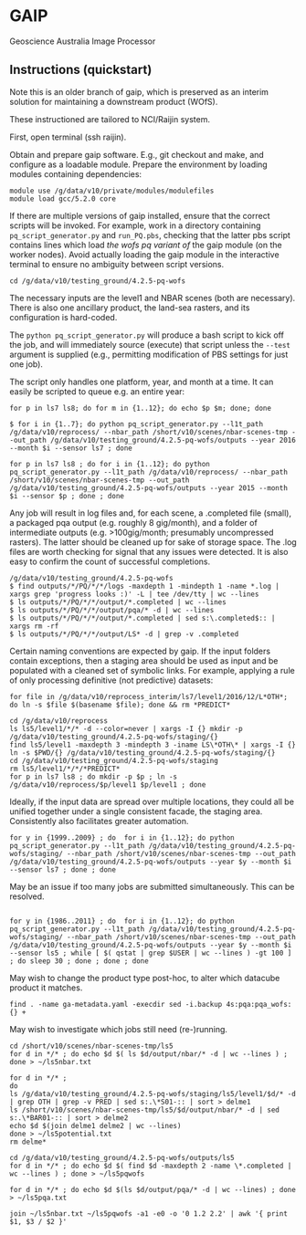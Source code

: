 # GAIP

Geoscience Australia Image Processor

## Instructions (quickstart)

Note this is an older branch of gaip, which is preserved as an interim solution for maintaining a downstream product (WOfS).

These instructioned are tailored to NCI/Raijin system.

First, open terminal (ssh raijin).

Obtain and prepare gaip software. E.g., git checkout and make, and configure as a loadable module. Prepare the environment by loading modules containing dependencies:

``` 
module use /g/data/v10/private/modules/modulefiles
module load gcc/5.2.0 core
```

If there are multiple versions of gaip installed, ensure that the correct scripts will be invoked. For example, work in a directory containing `pq_script_generator.py` and `run_PQ.pbs`, checking that the latter pbs script contains lines which load *the wofs pq variant of* the gaip module (on the worker nodes). Avoid actually loading the gaip module in the interactive terminal to ensure no ambiguity between script versions.

`cd /g/data/v10/testing_ground/4.2.5-pq-wofs`

The necessary inputs are the level1 and NBAR scenes (both are necessary). There is also one ancillary product, the land-sea rasters, and its configuration is hard-coded.

The `python pq_script_generator.py` will produce a bash script to kick off the job, and will immediately source (execute) that script unless the `--test` argument is supplied (e.g., permitting modification of PBS settings for just one job). 

The script only handles one platform, year, and month at a time. It can easily be scripted to queue e.g. an entire year:

`for p in ls7 ls8; do for m in {1..12}; do echo $p $m; done; done`

`$ for i in {1..7}; do python pq_script_generator.py --l1t_path /g/data/v10/reprocess/ --nbar_path /short/v10/scenes/nbar-scenes-tmp --out_path /g/data/v10/testing_ground/4.2.5-pq-wofs/outputs --year 2016 --month $i --sensor ls7 ; done`

`for p in ls7 ls8 ; do for i in {1..12}; do python pq_script_generator.py --l1t_path /g/data/v10/reprocess/ --nbar_path /short/v10/scenes/nbar-scenes-tmp --out_path /g/data/v10/testing_ground/4.2.5-pq-wofs/outputs --year 2015 --month $i --sensor $p ; done ; done`

Any job will result in log files and, for each scene, a .completed file (small), a packaged pqa output (e.g. roughly 8 gig/month), and a folder of intermediate outputs (e.g. >100gig/month; presumably uncompressed rasters). The latter should be cleaned up for sake of storage space. The .log files are worth checking for signal that any issues were detected. It is also easy to confirm the count of successful completions.

```
/g/data/v10/testing_ground/4.2.5-pq-wofs
$ find outputs/*/PQ/*/*/logs -maxdepth 1 -mindepth 1 -name *.log | xargs grep 'progress looks :)' -L | tee /dev/tty | wc --lines
$ ls outputs/*/PQ/*/*/output/*.completed | wc --lines
$ ls outputs/*/PQ/*/*/output/pqa/* -d | wc --lines
$ ls outputs/*/PQ/*/*/output/*.completed | sed s:\.completed$:: | xargs rm -rf
$ ls outputs/*/PQ/*/*/output/LS* -d | grep -v .completed
```

Certain naming conventions are expected by gaip. If the input folders contain exceptions, then a staging area should be used as input and be populated with a cleaned set of symbolic links. For example, applying a rule of only processing definitive (not predictive) datasets:

`for file in /g/data/v10/reprocess_interim/ls7/level1/2016/12/L*OTH*; do ln -s $file $(basename $file); done && rm *PREDICT*`

```
cd /g/data/v10/reprocess
ls ls5/level1/*/* -d --color=never | xargs -I {} mkdir -p /g/data/v10/testing_ground/4.2.5-pq-wofs/staging/{}
find ls5/level1 -maxdepth 3 -mindepth 3 -iname LS\*OTH\* | xargs -I {} ln -s $PWD/{} /g/data/v10/testing_ground/4.2.5-pq-wofs/staging/{}
cd /g/data/v10/testing_ground/4.2.5-pq-wofs/staging
rm ls5/level1/*/*/*PREDICT*
for p in ls7 ls8 ; do mkdir -p $p ; ln -s /g/data/v10/reprocess/$p/level1 $p/level1 ; done
```

Ideally, if the input data are spread over multiple locations, they could all be unified together under a single consistent facade, the staging area. Consistently also facilitates greater automation.

```
for y in {1999..2009} ; do  for i in {1..12}; do python pq_script_generator.py --l1t_path /g/data/v10/testing_ground/4.2.5-pq-wofs/staging/ --nbar_path /short/v10/scenes/nbar-scenes-tmp --out_path /g/data/v10/testing_ground/4.2.5-pq-wofs/outputs --year $y --month $i --sensor ls7 ; done ; done

```

May be an issue if too many jobs are submitted simultaneously. This can be resolved.

```

for y in {1986..2011} ; do  for i in {1..12}; do python pq_script_generator.py --l1t_path /g/data/v10/testing_ground/4.2.5-pq-wofs/staging/ --nbar_path /short/v10/scenes/nbar-scenes-tmp --out_path /g/data/v10/testing_ground/4.2.5-pq-wofs/outputs --year $y --month $i --sensor ls5 ; while [ $( qstat | grep $USER | wc --lines ) -gt 100 ] ; do sleep 30 ; done ; done ; done

```

May wish to change the product type post-hoc, to alter which datacube product it matches.

```
find . -name ga-metadata.yaml -execdir sed -i.backup 4s:pqa:pqa_wofs: {} +
```

May wish to investigate which jobs still need (re-)running.

```
cd /short/v10/scenes/nbar-scenes-tmp/ls5
for d in */* ; do echo $d $( ls $d/output/nbar/* -d | wc --lines ) ; done > ~/ls5nbar.txt

for d in */* ;
do
ls /g/data/v10/testing_ground/4.2.5-pq-wofs/staging/ls5/level1/$d/* -d | grep OTH | grep -v PRED | sed s:.\*S01-:: | sort > delme1
ls /short/v10/scenes/nbar-scenes-tmp/ls5/$d/output/nbar/* -d | sed s:.\*BAR01-:: | sort > delme2
echo $d $(join delme1 delme2 | wc --lines)
done > ~/ls5potential.txt
rm delme*

cd /g/data/v10/testing_ground/4.2.5-pq-wofs/outputs/ls5
for d in */* ; do echo $d $( find $d -maxdepth 2 -name \*.completed | wc --lines ) ; done > ~/ls5pqwofs

for d in */* ; do echo $d $(ls $d/output/pqa/* -d | wc --lines) ; done > ~/ls5pqa.txt

join ~/ls5nbar.txt ~/ls5pqwofs -a1 -e0 -o '0 1.2 2.2' | awk '{ print $1, $3 / $2 }'
```
